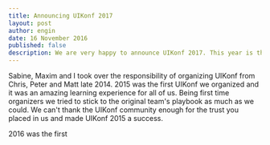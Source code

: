 ```yaml
---
title: Announcing UIKonf 2017
layout: post
author: engin
date: 16 November 2016
published: false
description: We are very happy to announce UIKonf 2017. This year is the fifth time UIKonf is happening and we have a great new location…
---
```


Sabine, Maxim and I took over the responsibility of organizing UIKonf from Chris, Peter and Matt late 2014. 2015 was the first UIKonf we organized and it was an amazing learning experience for all of us. Being first time organizers we tried to stick to the original team's playbook as much as we could. We can't thank the UIKonf community enough for the trust you placed in us and made UIKonf 2015 a success. 

2016 was the first 